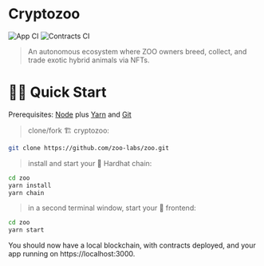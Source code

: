 # Cryptozoo
![App CI](https://github.com/zoo-labs/zoo/actions/workflows/app.yml/badge.svg)
![Contracts CI](https://github.com/zoo-labs/zoo/actions/workflows/contracts.yml/badge.svg)

> An autonomous ecosystem where ZOO owners breed, collect, and trade exotic hybrid animals via NFTs.

# 🏄‍♂️ Quick Start

Prerequisites: [Node](https://nodejs.org/dist/latest-v12.x/) plus [Yarn](https://classic.yarnpkg.com/en/docs/install/) and [Git](https://git-scm.com/downloads)

> clone/fork 🏗 cryptozoo:

```bash
git clone https://github.com/zoo-labs/zoo.git
```

> install and start your 👷‍ Hardhat chain:

```bash
cd zoo
yarn install
yarn chain
```

> in a second terminal window, start your 📱 frontend:

```bash
cd zoo
yarn start
```

You should now have a local blockchain, with contracts deployed, and your app running on https://localhost:3000.
